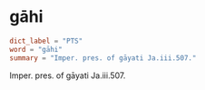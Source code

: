 # gāhi

``` toml
dict_label = "PTS"
word = "gāhi"
summary = "Imper. pres. of gāyati Ja.iii.507."
```

Imper. pres. of gāyati Ja.iii.507.

